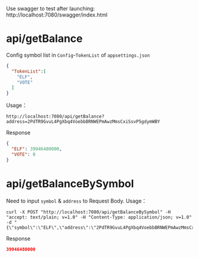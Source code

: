 Use swagger to test after launching:
http://localhost:7080/swagger/index.html

# api/getBalance
Config symbol list in `Config`-`TokenList` of `appsettings.json`
```json
{
  "TokenList":[
    "ELF",
    "VOTE"
  ]
}
```
Usage：
```shell
http://localhost:7080/api/getBalance?address=2PdTR9GvuL4PgXbq4VoebbBRNWEPmAwzMmsCxiSsvP5gdymWBY
```
Response
```json
{
  "ELF": 39946480000,
  "VOTE": 0
}
```

# api/getBalanceBySymbol
Need to input `symbol` & `address` to Request Body.
Usage：
```shell
curl -X POST "http://localhost:7080/api/getBalanceBySymbol" -H "accept: text/plain; v=1.0" -H "Content-Type: application/json; v=1.0" -d "{\"symbol\":\"ELF\",\"address\":\"2PdTR9GvuL4PgXbq4VoebbBRNWEPmAwzMmsCxiSsvP5gdymWBY\"}"
```
Response
```json
39946480000
```